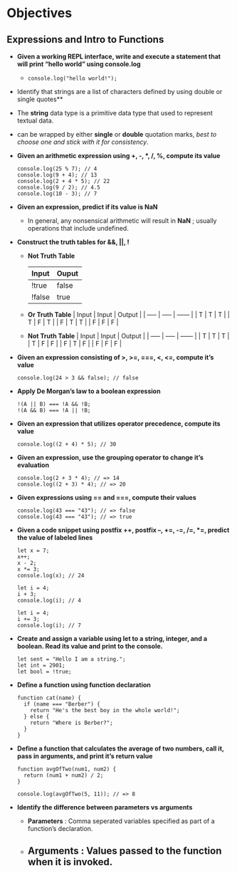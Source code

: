 **Objectives**
==============

**Expressions and Intro to Functions**
--------------------------------------

-   **Given a working REPL interface, write and execute a statement that will print “hello world” using console.log**
    -   `console.log("hello world!");`
-   Identify that strings are a list of characters defined by using double or single quotes\*\*

-   The **string** data type is a primitive data type that used to represent textual data.

-   can be wrapped by either **single** or **double** quotation marks, *best to choose one and stick with it for consistency*.

-   **Given an arithmetic expression using +, -, \*, /, %, compute its value**

        console.log(25 % 7); // 4
        console.log(9 + 4); // 13
        console.log(2 + 4 * 5); // 22
        console.log(9 / 2); // 4.5
        console.log(10 - 3); // 7

-   **Given an expression, predict if its value is NaN**
    -   In general, any nonsensical arithmetic will result in **NaN** ; usually operations that include undefined.
-   **Construct the truth tables for &&, ||, !**

    -   **Not Truth Table**

        <table><thead><tr class="header"><th>Input</th><th>Ouput</th></tr></thead><tbody><tr class="odd"><td>!true</td><td>false</td></tr><tr class="even"><td>!false</td><td>true</td></tr></tbody></table>

    -   **Or Truth Table** | Input | Input | Output | | —– | —– | —— | | T | T | T | | T | F | T | | F | T | T | | F | F | F |
    -   **Not Truth Table** | Input | Input | Output | | —– | —– | —— | | T | T | T | | T | F | F | | F | T | F | | F | F | F |

-   **Given an expression consisting of &gt;, &gt;=, ===, &lt;, &lt;=, compute it’s value**

        console.log(24 > 3 && false); // false

-   **Apply De Morgan’s law to a boolean expression**

        !(A || B) === !A && !B;
        !(A && B) === !A || !B;

-   **Given an expression that utilizes operator precedence, compute its value**

        console.log((2 + 4) * 5); // 30

-   **Given an expression, use the grouping operator to change it’s evaluation**

        console.log(2 + 3 * 4); // => 14
        console.log((2 + 3) * 4); // => 20

-   **Given expressions using == and ===, compute their values**

        console.log(43 === "43"); // => false
        console.log(43 === "43"); // => true

-   **Given a code snippet using postfix ++, postfix –, +=, -=, /=, \*=, predict the value of labeled lines**

        let x = 7;
        x++;
        x - 2;
        x *= 3;
        console.log(x); // 24

        let i = 4;
        i + 3;
        console.log(i); // 4

        let i = 4;
        i += 3;
        console.log(i); // 7

-   **Create and assign a variable using let to a string, integer, and a boolean. Read its value and print to the console.**

        let sent = "Hello I am a string.";
        let int = 2901;
        let bool = !true;

-   **Define a function using function declaration**

        function cat(name) {
          if (name === "Berber") {
            return "He's the best boy in the whole world!";
          } else {
            return "Where is Berber?";
          }
        }

-   **Define a function that calculates the average of two numbers, call it, pass in arguments, and print it’s return value**

        function avgOfTwo(num1, num2) {
          return (num1 + num2) / 2;
        }

        console.log(avgOfTwo(5, 11)); // => 8

-   **Identify the difference between parameters vs arguments**
    -   **Parameters** : Comma seperated variables specified as part of a function’s declaration.
    -   **Arguments** : Values passed to the function when it is invoked.
        -----------------------------------------------------------------
